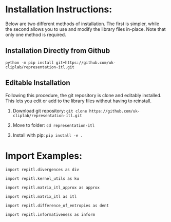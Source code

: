 # Installation Instructions:
Below are two different methods of installation. The first is simpler, while the second allows you to use and modify the library files in-place. Note that only one method is required.

## Installation Directly from Github
```
python -m pip install git+https://github.com/uk-cliplab/representation-itl.git
```

## Editable Installation
Following this procedure, the git repository is clone and editably installed. This lets you edit or add to the library files without having to reinstall.

1) Download git repository: ```git clone https://github.com/uk-cliplab/representation-itl.git```

2) Move to folder:  ```cd representation-itl```

3) Install with pip:  ```pip install -e .```


# Import Examples:
```
import repitl.divergences as div

import repitl.kernel_utils as ku

import repitl.matrix_itl_approx as approx

import repitl.matrix_itl as itl

import repitl.difference_of_entropies as dent

import repitl.informativeness as inform
```
